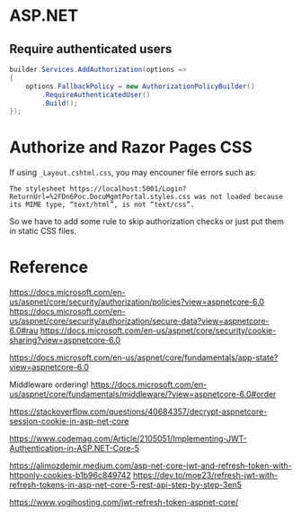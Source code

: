 # ASP.NET 

## Require authenticated users

```cs
builder.Services.AddAuthorization(options =>
{
    options.FallbackPolicy = new AuthorizationPolicyBuilder()
        .RequireAuthenticatedUser()
        .Build();
});
```


# Authorize and Razor Pages CSS

If using `_Layout.cshtml.css`, you may encouner file errors such as:

```
The stylesheet https://localhost:5001/Login?ReturnUrl=%2FDn6Poc.DocuMgmtPortal.styles.css was not loaded because its MIME type, “text/html”, is not “text/css”.
```

So we have to add some rule to skip authorization checks or just put them in static CSS files.


# Reference

https://docs.microsoft.com/en-us/aspnet/core/security/authorization/policies?view=aspnetcore-6.0
https://docs.microsoft.com/en-us/aspnet/core/security/authorization/secure-data?view=aspnetcore-6.0#rau
https://docs.microsoft.com/en-us/aspnet/core/security/cookie-sharing?view=aspnetcore-6.0


https://docs.microsoft.com/en-us/aspnet/core/fundamentals/app-state?view=aspnetcore-6.0


Middleware ordering!
https://docs.microsoft.com/en-us/aspnet/core/fundamentals/middleware/?view=aspnetcore-6.0#order


https://stackoverflow.com/questions/40684357/decrypt-aspnetcore-session-cookie-in-asp-net-core

https://www.codemag.com/Article/2105051/Implementing-JWT-Authentication-in-ASP.NET-Core-5

https://alimozdemir.medium.com/asp-net-core-jwt-and-refresh-token-with-httponly-cookies-b1b96c849742
https://dev.to/moe23/refresh-jwt-with-refresh-tokens-in-asp-net-core-5-rest-api-step-by-step-3en5

https://www.yogihosting.com/jwt-refresh-token-aspnet-core/